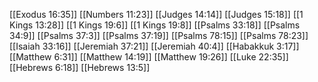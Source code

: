 [[Exodus 16:35]]
[[Numbers 11:23]]
[[Judges 14:14]]
[[Judges 15:18]]
[[1 Kings 13:28]]
[[1 Kings 19:6]]
[[1 Kings 19:8]]
[[Psalms 33:18]]
[[Psalms 34:9]]
[[Psalms 37:3]]
[[Psalms 37:19]]
[[Psalms 78:15]]
[[Psalms 78:23]]
[[Isaiah 33:16]]
[[Jeremiah 37:21]]
[[Jeremiah 40:4]]
[[Habakkuk 3:17]]
[[Matthew 6:31]]
[[Matthew 14:19]]
[[Matthew 19:26]]
[[Luke 22:35]]
[[Hebrews 6:18]]
[[Hebrews 13:5]]
